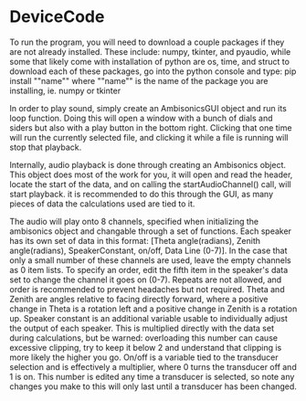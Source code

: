 # DeviceCode
To run the program, you will need to download a couple packages if they are not already installed. These include: numpy, tkinter, and pyaudio, while some that likely come with installation of python are os, time, and struct
to download each of these packages, go into the python console and type:
pip install ""name""
where ""name"" is the name of the package you are installing, ie. numpy or tkinter

In order to play sound, simply create an AmbisonicsGUI object and run its loop function. Doing this will open a window with a bunch of dials and siders but also with a play button in the bottom right. Clicking that one time will run the currently selected file, and clicking it while a file is running will stop that playback.

Internally, audio playback is done through creating an Ambisonics object. This object does most of the work for you, it will open and read the header, locate the start of the data, and on calling the startAudioChannel() call, will start playback. it is recommended to do this through the GUI, as many pieces of data the calculations used are tied to it.

The audio will play onto 8 channels, specified when initializing the ambisonics object and changable through a set of functions. Each speaker has its own set of data in this format: [Theta angle(radians), Zenith angle(radians), SpeakerConstant, on/off, Data Line (0-7)]. In the case that only a small number of these channels are used, leave the empty channels as 0 item lists. To specify an order, edit the fifth item in the speaker's data set to change the channel it goes on (0-7). Repeats are not allowed, and order is recommended to prevent headaches but not required. Theta and Zenith are angles relative to facing directly forward, where a positive change in Theta is a rotation left and a positive change in Zenith is a rotation up. Speaker constant is an additional variable usable to individually adjust the output of each speaker. This is multiplied directly with the data set during calculations, but be warned: overloading this number can cause excessive clipping, try to keep it below 2 and understand that clipping is more likely the higher you go. On/off is a variable tied to the transducer selection and is effectively a multiplier, where 0 turns the transducer off and 1 is on. This number is edited any time a transducer is selected, so note any changes you make to this will only last until a transducer has been changed.



